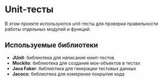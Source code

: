 # Unit-тесты

В этом проекте используются unit-тесты для проверки правильности работы отдельных модулей и функций.

## Используемые библиотеки

* **JUnit**: библиотека для написания юнит-тестов
* **Mockito**: библиотека для создания мок-объектов в тестах
* **Java Faker**: библиотека для генерации тестовых данных
* **Jacoco**: библиотека для измерения покрытия кода
